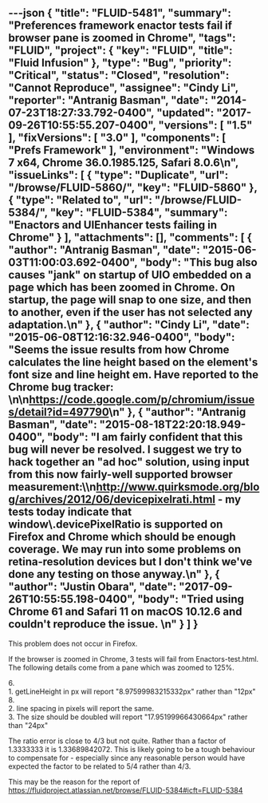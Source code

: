 ---json
{
  "title": "FLUID-5481",
  "summary": "Preferences framework enactor tests fail if browser pane is zoomed in Chrome",
  "tags": "FLUID",
  "project": {
    "key": "FLUID",
    "title": "Fluid Infusion"
  },
  "type": "Bug",
  "priority": "Critical",
  "status": "Closed",
  "resolution": "Cannot Reproduce",
  "assignee": "Cindy Li",
  "reporter": "Antranig Basman",
  "date": "2014-07-23T18:27:33.792-0400",
  "updated": "2017-09-26T10:55:55.207-0400",
  "versions": [
    "1.5"
  ],
  "fixVersions": [
    "3.0"
  ],
  "components": [
    "Prefs Framework"
  ],
  "environment": "Windows 7 x64, Chrome 36.0.1985.125, Safari 8.0.6\n",
  "issueLinks": [
    {
      "type": "Duplicate",
      "url": "/browse/FLUID-5860/",
      "key": "FLUID-5860"
    },
    {
      "type": "Related to",
      "url": "/browse/FLUID-5384/",
      "key": "FLUID-5384",
      "summary": "Enactors and UIEnhancer tests failing in Chrome"
    }
  ],
  "attachments": [],
  "comments": [
    {
      "author": "Antranig Basman",
      "date": "2015-06-03T11:00:03.692-0400",
      "body": "This bug also causes \"jank\" on startup of UIO embedded on a page which has been zoomed in Chrome. On startup, the page will snap to one size, and then to another, even if the user has not selected any adaptation.\n"
    },
    {
      "author": "Cindy Li",
      "date": "2015-06-08T12:16:32.946-0400",
      "body": "Seems the issue results from how Chrome calculates the line height based on the element's font size and line height em. Have reported to the Chrome bug tracker:&#x20;\n\n<https://code.google.com/p/chromium/issues/detail?id=497790>\n"
    },
    {
      "author": "Antranig Basman",
      "date": "2015-08-18T22:20:18.949-0400",
      "body": "I am fairly confident that this bug will never be resolved. I suggest we try to hack together an \"ad hoc\" solution, using input from this now fairly-well supported browser measurement:\\\n<http://www.quirksmode.org/blog/archives/2012/06/devicepixelrati.html> - my tests today indicate that window\\.devicePixelRatio is supported on Firefox and Chrome which should be enough coverage. We may run into some problems on retina-resolution devices but I don't think we've done any testing on those anyway.\n"
    },
    {
      "author": "Justin Obara",
      "date": "2017-09-26T10:55:55.198-0400",
      "body": "Tried using Chrome 61 and Safari 11 on macOS 10.12.6 and couldn't reproduce the issue. \n"
    }
  ]
}
---
This problem does not occur in Firefox.

If the browser is zoomed in Chrome, 3 tests will fail from Enactors-test.html. The following details come from a pane which was zoomed to 125%.

6\. \
1\. getLineHeight in px will report "8.97599983215332px" rather than "12px"\
8\. \
2\. line spacing in pixels will report the same.\
3\. The size should be doubled will report "17.95199966430664px" rather than "24px"

The ratio error is close to 4/3 but not quite. Rather than a factor of 1.3333333 it is 1.33689842072. This is likely going to be a tough behaviour to compensate for - especially since any reasonable person would have expected the factor to be related to 5/4 rather than 4/3.

This may be the reason for the report of <https://fluidproject.atlassian.net/browse/FLUID-5384#icft=FLUID-5384>

        